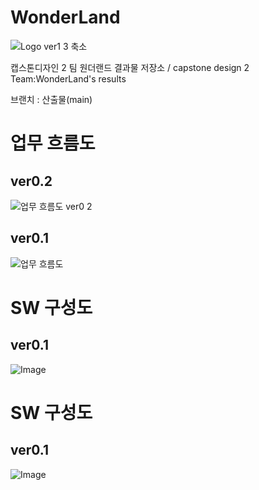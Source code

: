 # WonderLand
![Logo ver1 3 축소](https://github.com/user-attachments/assets/7e46480b-4390-405e-8d09-5d9f8a54ad8b)


캡스톤디자인 2 팀 원더랜드 결과물 저장소 / capstone design 2 Team:WonderLand's results

브랜치 : 산출물(main)


# 업무 흐름도
## ver0.2
![업무 흐름도 ver0 2](https://github.com/user-attachments/assets/7df790f2-eaed-4560-8f26-98f67e9efc40)

## ver0.1
![업무 흐름도](https://github.com/user-attachments/assets/f889125c-a275-4b6f-a57f-b067849ea54f)

# SW 구성도
## ver0.1
![Image](https://github.com/user-attachments/assets/113ea6b5-a4c8-459c-a46c-2c12c437a7ca)


# SW 구성도
## ver0.1

![Image](https://github.com/user-attachments/assets/9396f321-3a33-49ef-a8c9-7187bf388353)
